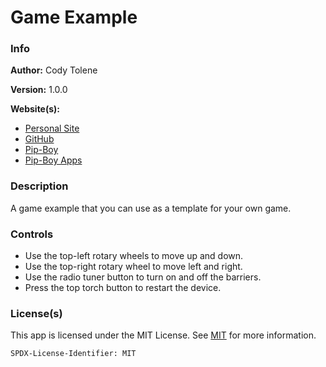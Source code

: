 # Game Example

### Info

**Author:** Cody Tolene

**Version:** 1.0.0

**Website(s):**

- [Personal Site](https://www.CodyTolene.com)
- [GitHub](https://github.com/CodyTolene)
- [Pip-Boy](https://www.Pip-Boy.com)
- [Pip-Boy Apps](https://github.com/CodyTolene/pip-apps)

### Description

A game example that you can use as a template for your own game.

### Controls

- Use the top-left rotary wheels to move up and down.
- Use the top-right rotary wheel to move left and right.
- Use the radio tuner button to turn on and off the barriers.
- Press the top torch button to restart the device.

### License(s)

This app is licensed under the MIT License. See [MIT](https://opensource.org/license/mit/) for more information.

`SPDX-License-Identifier: MIT`
